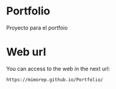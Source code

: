 # Portfolio

Proyecto para el portfoio

# Web url 

You can access to the web in the next url:

```
https://mimorep.github.io/Portfolio/ 
```